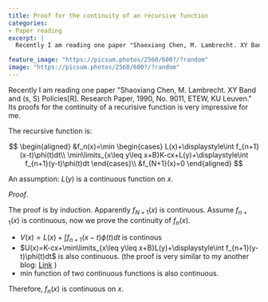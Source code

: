 ```yaml
---
title: Proof for the continuity of an recursive function
categories:
- Paper reading
excerpt: |
  Recently I am reading one paper "Shaoxiang Chen, M. Lambrecht. XY Band and (s, S) Policies. Research Paper, 1990, No. 9011, ETEW, KU Leuven." Its proofs for the continuity of a recurisive function is very impressive for me. The proof for this is by induction.

feature_image: "https://picsum.photos/2560/600?/?random"
image: "https://picsum.photos/2560/600?/?random"
---
```


Recently I am reading one paper "Shaoxiang Chen, M. Lambrecht. XY Band and (s, S) Policies[R]. Research Paper, 1990, No. 9011, ETEW, KU Leuven." Its proofs for the continuity of a recurisive function is very impressive for me.

The recursive function is:

$$
\begin{aligned}
&f_n(x)=\min
\begin{cases}
L(x)+\displaystyle\int f_{n+1}(x-t)\phi(t)dt\\
\min\limits_{x\leq y\leq  x+B}K-cx+L(y)+\displaystyle\int f_{n+1}(y-t)\phi(t)dt
\end{cases}\\
&f_{N+1}(x)=0
\end{aligned}
$$

An assumption: $L(y)$ is a continuous function on $x$.

$\textit{Proof}.$

The proof is by induction. Apparently $f_{N+1}(x)$ is continuous. Assume $f_{n+1}(x)$ is continuous, now we prove the continuity of $f_n(x)$.

- $V(x)=L(x)+\displaystyle\int f_{n+1}(x-t)\phi(t)dt$ is continous
- $U(x)=K-cx+\min\limits_{x\leq y\leq  x+B}L(y)+\displaystyle\int f_{n+1}(y-t)\phi(t)dt$ is also continuous. (the proof is very similar to my another blog: <a href="https://robinchen121.github.io/paper%20reading/2019/01/10/proof-a-min-function-is-continuous/" target="_blank">Link</a> )
- min function of two continuous functions is also continuous.

Therefore, $f_n(x)$ is continuous on $x$.
